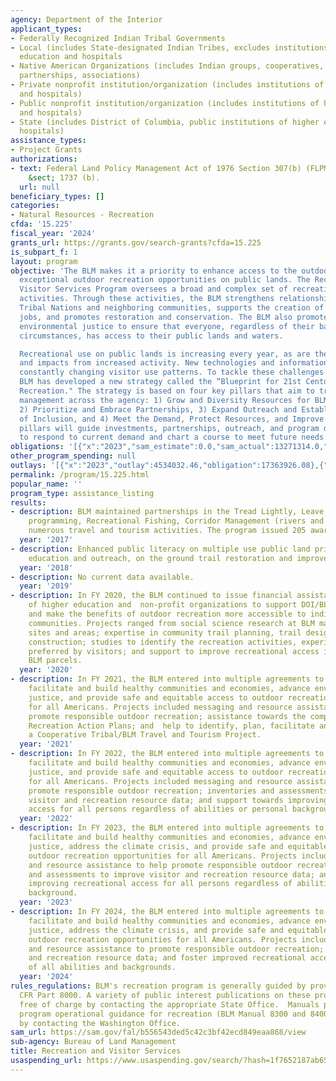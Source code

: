 ```yaml
---
agency: Department of the Interior
applicant_types:
- Federally Recognized Indian Tribal Governments
- Local (includes State-designated Indian Tribes, excludes institutions of higher
  education and hospitals
- Native American Organizations (includes Indian groups, cooperatives, corporations,
  partnerships, associations)
- Private nonprofit institution/organization (includes institutions of higher education
  and hospitals)
- Public nonprofit institution/organization (includes institutions of higher education
  and hospitals)
- State (includes District of Columbia, public institutions of higher education and
  hospitals)
assistance_types:
- Project Grants
authorizations:
- text: Federal Land Policy Management Act of 1976 Section 307(b) (FLPMA) 43 U.S.C.
    &sect; 1737 (b).
  url: null
beneficiary_types: []
categories:
- Natural Resources - Recreation
cfda: '15.225'
fiscal_year: '2024'
grants_url: https://grants.gov/search-grants?cfda=15.225
is_subpart_f: 1
layout: program
objective: 'The BLM makes it a priority to enhance access to the outdoors and to promote
  exceptional outdoor recreation opportunities on public lands. The Recreation and
  Visitor Services Program oversees a broad and complex set of recreation-related
  activities. Through these activities, the BLM strengthens relationships with sovereign
  Tribal Nations and neighboring communities, supports the creation of recreation-related
  jobs, and promotes restoration and conservation. The BLM also promotes equity and
  environmental justice to ensure that everyone, regardless of their background or
  circumstances, has access to their public lands and waters.

  Recreational use on public lands is increasing every year, as are the challenges
  and impacts from increased activity. New technologies and information sharing are
  constantly changing visitor use patterns. To tackle these challenges head-on, the
  BLM has developed a new strategy called the “Blueprint for 21st Century Outdoor
  Recreation." The strategy is based on four key pillars that aim to transform recreation
  management across the agency: 1) Grow and Diversity Resources for BLM Recreation,
  2) Prioritize and Embrace Partnerships, 3) Expand Outreach and Establish a Culture
  of Inclusion, and 4) Meet the Demand, Protect Resources, and Improve Access. These
  pillars will guide investments, partnerships, outreach, and program development
  to respond to current demand and chart a course to meet future needs.'
obligations: '[{"x":"2023","sam_estimate":0.0,"sam_actual":13271314.0,"usa_spending_actual":13121944.92},{"x":"2024","sam_estimate":0.0,"sam_actual":18890054.0,"usa_spending_actual":18055804.35},{"x":"2025","sam_estimate":0.0,"sam_actual":15000000.0,"usa_spending_actual":0.0}]'
other_program_spending: null
outlays: '[{"x":"2023","outlay":4534032.46,"obligation":17363926.08},{"x":"2024","outlay":920005.24,"obligation":2921144.14},{"x":"2025","outlay":0.0,"obligation":0.0}]'
permalink: /program/15.225.html
popular_name: ''
program_type: assistance_listing
results:
- description: BLM maintained partnerships in the Tread Lightly, Leave No Trace, Interpretive
    programming, Recreational Fishing, Corridor Management (rivers and trails) and
    numerous travel and tourism activities. The program issued 205 awards.
  year: '2017'
- description: Enhanced public literacy on multiple use public land principles through
    education and outreach, on the ground trail restoration and improvements.
  year: '2018'
- description: No current data available.
  year: '2019'
- description: In FY 2020, the BLM continued to issue financial assistance to institutions
    of higher education and  non-profit organizations to support DOI/BLM priorities
    and make the benefits of outdoor recreation more accessible to individuals and
    communities. Projects ranged from social science research at BLM managed recreation
    sites and areas; expertise in community trail planning, trail design, layout and
    construction; studies to identify the recreation activities, experiences and benefits
    preferred by visitors; and support to improve recreational access into land locked
    BLM parcels.
  year: '2020'
- description: In FY 2021, the BLM entered into multiple agreements to encourage,
    facilitate and build healthy communities and economies, advance environmental
    justice, and provide safe and equitable access to outdoor recreation opportunities
    for all Americans. Projects included messaging and resource assistance to help
    promote responsible outdoor recreation; assistance towards the completion of Motorized
    Recreation Action Plans; and  help to identify, plan, facilitate and complete
    a Cooperative Tribal/BLM Travel and Tourism Project.
  year: '2021'
- description: In FY 2022, the BLM entered into multiple agreements to encourage,
    facilitate and build healthy communities and economies, advance environmental
    justice, and provide safe and equitable access to outdoor recreation opportunities
    for all Americans. Projects included messaging and resource assistance to help
    promote responsible outdoor recreation; inventories and assessments to improve
    visitor and recreation resource data; and support towards improving recreational
    access for all persons regardless of abilities or personal background.
  year: '2022'
- description: In FY 2023, the BLM entered into multiple agreements to encourage,
    facilitate and build healthy communities and economies, advance environmental
    justice, address the climate crisis, and provide safe and equitable access to
    outdoor recreation opportunities for all Americans. Projects included messaging
    and resource assistance to help promote responsible outdoor recreation; inventories
    and assessments to improve visitor and recreation resource data; and support towards
    improving recreational access for all persons regardless of abilities or personal
    background.
  year: '2023'
- description: In FY 2024, the BLM entered into multiple agreements to encourage,
    facilitate and build healthy communities and economies, advance environmental
    justice, address the climate crisis, and provide safe and equitable access to
    outdoor recreation opportunities for all Americans. Projects included messaging
    and resource assistance to promote responsible outdoor recreation; enhance visitor
    and recreation resource data; and foster improved recreational access for people
    of all abilities and backgrounds.
  year: '2024'
rules_regulations: BLM's recreation program is generally guided by provisions in 43
  CFR Part 8000. A variety of public interest publications on these programs are available
  free of charge by contacting the appropriate State Office.  Manuals providing basic
  program operational guidance for recreation (BLM Manual 8300 and 8400) may be obtained
  by contacting the Washington Office.
sam_url: https://sam.gov/fal/b556543ded5c42c3bf42ecd849eaa868/view
sub-agency: Bureau of Land Management
title: Recreation and Visitor Services
usaspending_url: https://www.usaspending.gov/search/?hash=1f7652187ab65192fe93203b1ca73dc9
---
```

